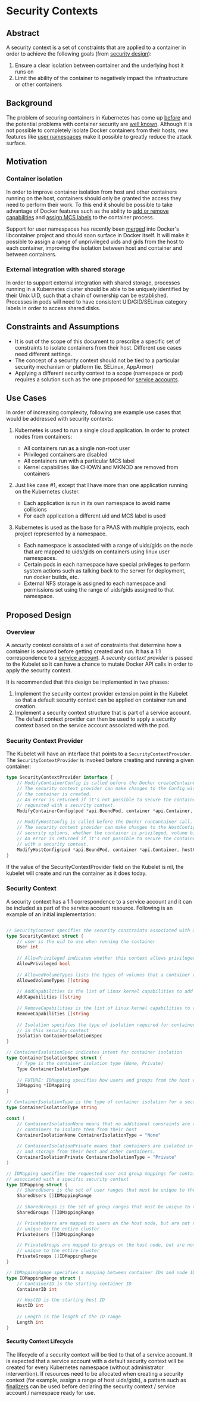 # Security Contexts
## Abstract
A security context is a set of constraints that are applied to a container in order to achieve the following goals (from [security design](security.md)):

1.  Ensure a clear isolation between container and the underlying host it runs on
2.  Limit the ability of the container to negatively impact the infrastructure or other containers

## Background

The problem of securing containers in Kubernetes has come up [before](https://github.com/GoogleCloudPlatform/kubernetes/issues/398) and the potential problems with container security are [well known](http://opensource.com/business/14/7/docker-security-selinux). Although it is not possible to completely isolate Docker containers from their hosts, new features like [user namespaces](https://github.com/docker/libcontainer/pull/304) make it possible to greatly reduce the attack surface.

## Motivation

### Container isolation

In order to improve container isolation from host and other containers running on the host, containers should only be 
granted the access they need to perform their work. To this end it should be possible to take advantage of Docker 
features such as the ability to [add or remove capabilities](https://docs.docker.com/reference/run/#runtime-privilege-linux-capabilities-and-lxc-configuration) and [assign MCS labels](https://docs.docker.com/reference/run/#security-configuration) 
to the container process.

Support for user namespaces has recently been [merged](https://github.com/docker/libcontainer/pull/304) into Docker's libcontainer project and should soon surface in Docker itself. It will make it possible to assign a range of unprivileged uids and gids from the host to each container, improving the isolation between host and container and between containers.

### External integration with shared storage
In order to support external integration with shared storage, processes running in a Kubernetes cluster 
should be able to be uniquely identified by their Unix UID, such that a chain of  ownership can be established. 
Processes in pods will need to have consistent UID/GID/SELinux category labels in order to access shared disks.

## Constraints and Assumptions
* It is out of the scope of this document to prescribe a specific set 
  of constraints to isolate containers from their host. Different use cases need different
  settings.
* The concept of a security context should not be tied to a particular security mechanism or platform 
  (ie. SELinux, AppArmor)
* Applying a different security context to a scope (namespace or pod) requires a solution such as the one proposed for
  [service accounts](https://github.com/GoogleCloudPlatform/kubernetes/pull/2297).

## Use Cases

In order of increasing complexity, following are example use cases that would 
be addressed with security contexts:

1.  Kubernetes is used to run a single cloud application. In order to protect
    nodes from containers:
    * All containers run as a single non-root user
    * Privileged containers are disabled
    * All containers run with a particular MCS label 
    * Kernel capabilities like CHOWN and MKNOD are removed from containers
    
2.  Just like case #1, except that I have more than one application running on
    the Kubernetes cluster.
    * Each application is run in its own namespace to avoid name collisions
    * For each application a different uid and MCS label is used
    
3.  Kubernetes is used as the base for a PAAS with 
    multiple projects, each project represented by a namespace. 
    * Each namespace is associated with a range of uids/gids on the node that
      are mapped to uids/gids on containers using linux user namespaces. 
    * Certain pods in each namespace have special privileges to perform system
      actions such as talking back to the server for deployment, run docker
      builds, etc.
    * External NFS storage is assigned to each namespace and permissions set
      using the range of uids/gids assigned to that namespace. 

## Proposed Design

### Overview
A *security context* consists of a set of constraints that determine how a container
is secured before getting created and run. It has a 1:1 correspondence to a
[service account](https://github.com/GoogleCloudPlatform/kubernetes/pull/2297). A *security context provider* is passed to the Kubelet so it can have a chance
to mutate Docker API calls in order to apply the security context.

It is recommended that this design be implemented in two phases:

1.  Implement the security context provider extension point in the Kubelet 
    so that a default security context can be applied on container run and creation.
2.  Implement a security context structure that is part of a service account. The
    default context provider can then be used to apply a security context based
    on the service account associated with the pod.
    
### Security Context Provider

The Kubelet will have an interface that points to a `SecurityContextProvider`. The `SecurityContextProvider` is invoked before creating and running a given container:

```go
type SecurityContextProvider interface {
    // ModifyContainerConfig is called before the Docker createContainer call.
    // The security context provider can make changes to the Config with which
    // the container is created.
    // An error is returned if it's not possible to secure the container as 
    // requested with a security context. 
	ModifyContainerConfig(pod *api.BoundPod, container *api.Container, config *docker.Config) error
	
	// ModifyHostConfig is called before the Docker runContainer call.
	// The security context provider can make changes to the HostConfig, affecting
	// security options, whether the container is privileged, volume binds, etc.
	// An error is returned if it's not possible to secure the container as requested 
    // with a security context. 
	ModifyHostConfig(pod *api.BoundPod, container *api.Container, hostConfig *docker.HostConfig)
}
```

If the value of the SecurityContextProvider field on the Kubelet is nil, the kubelet will create and run the container as it does today.   

### Security Context

A security context has a 1:1 correspondence to a service account and it can be included as
part of the service account resource. Following is an example of an initial implementation:

```go

// SecurityContext specifies the security constraints associated with a service account
type SecurityContext struct {
    // user is the uid to use when running the container
	User int
	
	// AllowPrivileged indicates whether this context allows privileged mode containers
	AllowPrivileged bool
	
	// AllowedVolumeTypes lists the types of volumes that a container can bind
	AllowedVolumeTypes []string
	
	// AddCapabilities is the list of Linux kernel capabilities to add
	AddCapabilities []string
	
	// RemoveCapabilities is the list of Linux kernel capabilities to remove
	RemoveCapabilities []string
	
	// Isolation specifies the type of isolation required for containers 
	// in this security context 
	Isolation ContainerIsolationSpec
}

// ContainerIsolationSpec indicates intent for container isolation
type ContainerIsolationSpec struct {
	// Type is the container isolation type (None, Private)
	Type ContainerIsolationType
	
	// FUTURE: IDMapping specifies how users and groups from the host will be mapped
	IDMapping *IDMapping
}

// ContainerIsolationType is the type of container isolation for a security context
type ContainerIsolationType string

const (
    // ContainerIsolationNone means that no additional consraints are added to
    // containers to isolate them from their host
	ContainerIsolationNone ContainerIsolationType = "None"
	
	// ContainerIsolationPrivate means that containers are isolated in process
	// and storage from their host and other containers.
	ContainerIsolationPrivate ContainerIsolationType = "Private"
)

// IDMapping specifies the requested user and group mappings for containers 
// associated with a specific security context
type IDMapping struct {
	// SharedUsers is the set of user ranges that must be unique to the entire cluster
	SharedUsers []IDMappingRange
	
	// SharedGroups is the set of group ranges that must be unique to the entire cluster
	SharedGroups []IDMappingRange

	// PrivateUsers are mapped to users on the host node, but are not necessarily
	// unique to the entire cluster
	PrivateUsers []IDMappingRange

	// PrivateGroups are mapped to groups on the host node, but are not necessarily
	// unique to the entire cluster
	PrivateGroups []IDMappingRange
}

// IDMappingRange specifies a mapping between container IDs and node IDs
type IDMappingRange struct {
	// ContainerID is the starting container ID
	ContainerID int

	// HostID is the starting host ID
	HostID int
	
	// Length is the length of the ID range
	Length int
}

```


#### Security Context Lifecycle
 
The lifecycle of a security context will be tied to that of a service account. It is expected that a service account with a default security context will be created for every Kubernetes namespace (without administrator intervention). If resources need to be allocated when creating a security context (for example, assign a range of host uids/gids), a pattern such as [finalizers](https://github.com/GoogleCloudPlatform/kubernetes/issues/3585) can be used before declaring the security context / service account / namespace ready for use.